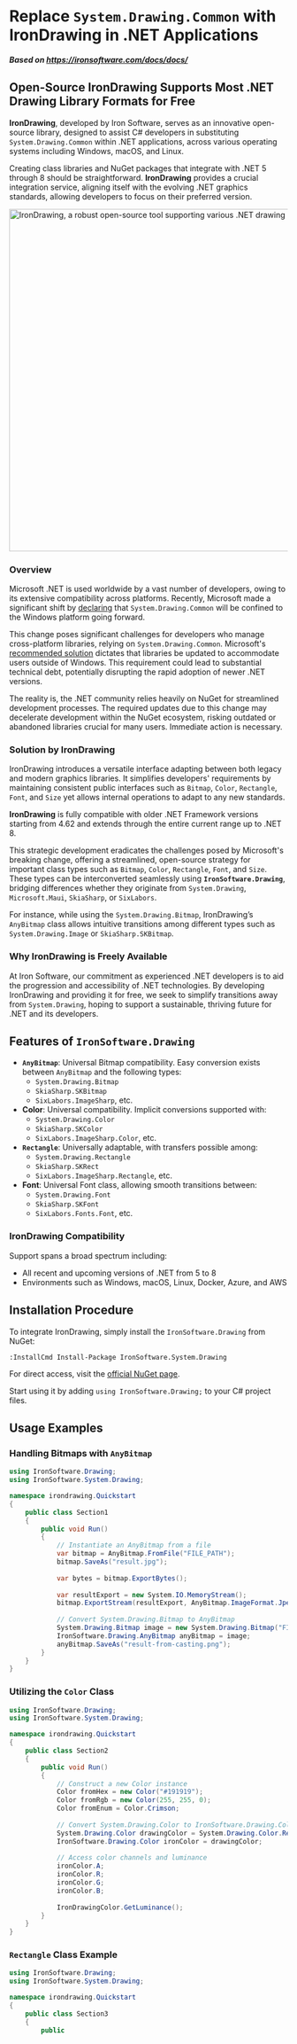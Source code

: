 # Replace `System.Drawing.Common` with IronDrawing in .NET Applications

***Based on <https://ironsoftware.com/docs/docs/>***


## Open-Source IronDrawing Supports Most .NET Drawing Library Formats for Free

**IronDrawing**, developed by Iron Software, serves as an innovative open-source library, designed to assist C# developers in substituting `System.Drawing.Common` within .NET applications, across various operating systems including Windows, macOS, and Linux.

Creating class libraries and NuGet packages that integrate with .NET 5 through 8 should be straightforward. **IronDrawing** provides a crucial integration service, aligning itself with the evolving .NET graphics standards, allowing developers to focus on their preferred version.

<div class="content-img-align-center">
  <div class="center-image-wrapper">
  <img src="https://ironsoftware.com/static-assets/drawing/irondrawing-get-started.webp" alt="IronDrawing, a robust open-source tool supporting various .NET drawing library formats" class="img-responsive add-shadow" width="645" height="618">
</div>
</div>

### Overview

Microsoft .NET is used worldwide by a vast number of developers, owing to its extensive compatibility across platforms. Recently, Microsoft made a significant shift by [declaring](https://learn.microsoft.com/en-us/dotnet/core/compatibility/core-libraries/6.0/system-drawing-common-windows-only) that `System.Drawing.Common` will be confined to the Windows platform going forward.

This change poses significant challenges for developers who manage cross-platform libraries, relying on `System.Drawing.Common`. Microsoft's [recommended solution](https://learn.microsoft.com/en-us/dotnet/core/compatibility/core-libraries/6.0/system-drawing-common-windows-only#recommended-action) dictates that libraries be updated to accommodate users outside of Windows. This requirement could lead to substantial technical debt, potentially disrupting the rapid adoption of newer .NET versions.

The reality is, the .NET community relies heavily on NuGet for streamlined development processes. The required updates due to this change may decelerate development within the NuGet ecosystem, risking outdated or abandoned libraries crucial for many users. Immediate action is necessary.

### Solution by IronDrawing

IronDrawing introduces a versatile interface adapting between both legacy and modern graphics libraries. It simplifies developers' requirements by maintaining consistent public interfaces such as `Bitmap`, `Color`, `Rectangle`, `Font`, and `Size` yet allows internal operations to adapt to any new standards.

**IronDrawing** is fully compatible with older .NET Framework versions starting from 4.62 and extends through the entire current range up to .NET 8.

This strategic development eradicates the challenges posed by Microsoft's breaking change, offering a streamlined, open-source strategy for important class types such as `Bitmap`, `Color`, `Rectangle`, `Font`, and `Size`. These types can be interconverted seamlessly using **`IronSoftware.Drawing`**, bridging differences whether they originate from `System.Drawing`, `Microsoft.Maui`, `SkiaSharp`, or `SixLabors`.

For instance, while using the `System.Drawing.Bitmap`, IronDrawing’s `AnyBitmap` class allows intuitive transitions among different types such as `System.Drawing.Image` or `SkiaSharp.SKBitmap`.

### Why IronDrawing is Freely Available

At Iron Software, our commitment as experienced .NET developers is to aid the progression and accessibility of .NET technologies. By developing IronDrawing and providing it for free, we seek to simplify transitions away from `System.Drawing`, hoping to support a sustainable, thriving future for .NET and its developers.

## Features of `IronSoftware.Drawing`

- **`AnyBitmap`**: Universal Bitmap compatibility. Easy conversion exists between `AnyBitmap` and the following types:
  - `System.Drawing.Bitmap`
  - `SkiaSharp.SKBitmap`
  - `SixLabors.ImageSharp`, etc.
- **Color**: Universal compatibility. Implicit conversions supported with:
  - `System.Drawing.Color`
  - `SkiaSharp.SKColor`
  - `SixLabors.ImageSharp.Color`, etc.
- **`Rectangle`**: Universally adaptable, with transfers possible among:
  - `System.Drawing.Rectangle`
  - `SkiaSharp.SKRect`
  - `SixLabors.ImageSharp.Rectangle`, etc.
- **Font**: Universal Font class, allowing smooth transitions between:
  - `System.Drawing.Font`
  - `SkiaSharp.SKFont`
  - `SixLabors.Fonts.Font`, etc.

### IronDrawing Compatibility

Support spans a broad spectrum including:
- All recent and upcoming versions of .NET from 5 to 8
- Environments such as Windows, macOS, Linux, Docker, Azure, and AWS

## Installation Procedure

To integrate IronDrawing, simply install the `IronSoftware.Drawing` from NuGet:

```shell
:InstallCmd Install-Package IronSoftware.System.Drawing
```

For direct access, visit the [official NuGet page](https://www.nuget.org/packages/IronSoftware.System.Drawing).

Start using it by adding `using IronSoftware.Drawing;` to your C# project files.

## Usage Examples

### Handling Bitmaps with `AnyBitmap`

```cs
using IronSoftware.Drawing;
using IronSoftware.System.Drawing;

namespace irondrawing.Quickstart
{
    public class Section1
    {
        public void Run()
        {
            // Instantiate an AnyBitmap from a file
            var bitmap = AnyBitmap.FromFile("FILE_PATH");
            bitmap.SaveAs("result.jpg");
            
            var bytes = bitmap.ExportBytes();
            
            var resultExport = new System.IO.MemoryStream();
            bitmap.ExportStream(resultExport, AnyBitmap.ImageFormat.Jpeg, 100);
            
            // Convert System.Drawing.Bitmap to AnyBitmap
            System.Drawing.Bitmap image = new System.Drawing.Bitmap("FILE_PATH");
            IronSoftware.Drawing.AnyBitmap anyBitmap = image;
            anyBitmap.SaveAs("result-from-casting.png");
        }
    }
}
```

### Utilizing the `Color` Class

```cs
using IronSoftware.Drawing;
using IronSoftware.System.Drawing;

namespace irondrawing.Quickstart
{
    public class Section2
    {
        public void Run()
        {
            // Construct a new Color instance
            Color fromHex = new Color("#191919");
            Color fromRgb = new Color(255, 255, 0);
            Color fromEnum = Color.Crimson;
            
            // Convert System.Drawing.Color to IronSoftware.Drawing.Color
            System.Drawing.Color drawingColor = System.Drawing.Color.Red;
            IronSoftware.Drawing.Color ironColor = drawingColor;
            
            // Access color channels and luminance
            ironColor.A;
            ironColor.R;
            ironColor.G;
            ironColor.B;
            
            IronDrawingColor.GetLuminance();
        }
    }
}
```

### `Rectangle` Class Example

```cs
using IronSoftware.Drawing;
using IronSoftware.System.Drawing;

namespace irondrawing.Quickstart
{
    public class Section3
    {
        public